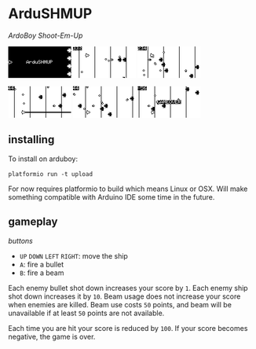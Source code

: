 # ArduSHMUP

*ArdoBoy Shoot-Em-Up*

<kbd><img src="doc/png/ardushmup1.png"/></kbd>
<kbd><img src="doc/png/ardushmup2.png"/></kbd>
<kbd><img src="doc/png/ardushmup3.png"/></kbd>

<kbd><img src="doc/png/ardushmup4.png"/></kbd>
<kbd><img src="doc/png/ardushmup5.png"/></kbd>
<kbd><img src="doc/png/ardushmup6.png"/></kbd>

## installing

To install on arduboy:

```
platformio run -t upload
```

For now requires platformio to build which means Linux or OSX. Will make something compatible with Arduino IDE some time in the future. 

## gameplay

*buttons*

- `UP` `DOWN` `LEFT` `RIGHT`: move the ship
- `A`: fire a bullet
- `B`: fire a beam

Each enemy bullet shot down increases your score by `1`.  Each enemy ship shot down increases it by `10`.  Beam usage does not increase your score when enemies are killed.  Beam use costs `50` points, and beam will be unavailable if at least `50` points are not available.

Each time you are hit your score is reduced by `100`. If your score becomes negative, the game is over.
